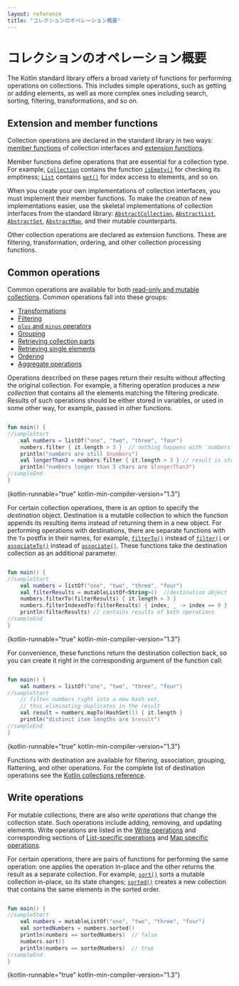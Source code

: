 ```yaml
---
layout: reference
title: "コレクションのオペレーション概要"
---
```

# コレクションのオペレーション概要


The Kotlin standard library offers a broad variety of functions for performing operations on collections. This includes
simple operations, such as getting or adding elements, as well as more complex ones including search, sorting, filtering,
transformations, and so on.  

## Extension and member functions

Collection operations are declared in the standard library in two ways: [member functions](classes.md#class-members) of
collection interfaces and [extension functions](extensions.md#extension-functions). 

Member functions define operations that are essential for a collection type. For example, [`Collection`](https://kotlinlang.org/api/latest/jvm/stdlib/kotlin.collections/-collection/index.html)
contains the function [`isEmpty()`](https://kotlinlang.org/api/latest/jvm/stdlib/kotlin.collections/-collection/is-empty.html)
for checking its emptiness; [`List`](https://kotlinlang.org/api/latest/jvm/stdlib/kotlin.collections/-list/index.html) contains
[`get()`](https://kotlinlang.org/api/latest/jvm/stdlib/kotlin.collections/-list/get.html) for index access to elements,
and so on.

When you create your own implementations of collection interfaces, you must implement their member functions.
To make the creation of new implementations easier, use the skeletal implementations of collection interfaces from the
standard library: [`AbstractCollection`](https://kotlinlang.org/api/latest/jvm/stdlib/kotlin.collections/-abstract-collection/index.html), 
[`AbstractList`](https://kotlinlang.org/api/latest/jvm/stdlib/kotlin.collections/-abstract-list/index.html),
[`AbstractSet`](https://kotlinlang.org/api/latest/jvm/stdlib/kotlin.collections/-abstract-set/index.html),
[`AbstractMap`](https://kotlinlang.org/api/latest/jvm/stdlib/kotlin.collections/-abstract-map/index.html), and their
mutable counterparts.

Other collection operations are declared as extension functions. These are filtering, transformation, ordering, and other
collection processing functions. 

## Common operations

Common operations are available for both [read-only and mutable collections](collections-overview.md#collection-types).
Common operations fall into these groups:

* [Transformations](collection-transformations.md)
* [Filtering](collection-filtering.md)
* [`plus` and `minus` operators](collection-plus-minus.md)
* [Grouping](collection-grouping.md)
* [Retrieving collection parts](collection-parts.md)
* [Retrieving single elements](collection-elements.md)
* [Ordering](collection-ordering.md)
* [Aggregate operations](collection-aggregate.md)

Operations described on these pages return their results without affecting the original collection. For example, a filtering
operation produces a _new collection_ that contains all the elements matching the filtering predicate.
Results of such operations should be either stored in variables, or used in some other way, for example, passed in other
functions.

```kotlin

fun main() {
//sampleStart
    val numbers = listOf("one", "two", "three", "four")  
    numbers.filter { it.length > 3 }  // nothing happens with `numbers`, result is lost
    println("numbers are still $numbers")
    val longerThan3 = numbers.filter { it.length > 3 } // result is stored in `longerThan3`
    println("numbers longer than 3 chars are $longerThan3")
//sampleEnd
}
```
{kotlin-runnable="true" kotlin-min-compiler-version="1.3"}

For certain collection operations, there is an option to specify the _destination_ object.
Destination is a mutable collection to which the function appends its resulting items instead of returning them in a new object.
For performing operations with destinations, there are separate functions with the `To` postfix in their names, for example,
[`filterTo()`](https://kotlinlang.org/api/latest/jvm/stdlib/kotlin.collections/filter-to.html) instead of [`filter()`](https://kotlinlang.org/api/latest/jvm/stdlib/kotlin.collections/filter.html) 
or [`associateTo()`](https://kotlinlang.org/api/latest/jvm/stdlib/kotlin.collections/associate-to.html) instead of [`associate()`](https://kotlinlang.org/api/latest/jvm/stdlib/kotlin.collections/associate.html).
These functions take the destination collection as an additional parameter.

```kotlin

fun main() {
//sampleStart
    val numbers = listOf("one", "two", "three", "four")
    val filterResults = mutableListOf<String>()  //destination object
    numbers.filterTo(filterResults) { it.length > 3 }
    numbers.filterIndexedTo(filterResults) { index, _ -> index == 0 }
    println(filterResults) // contains results of both operations
//sampleEnd
}

```
{kotlin-runnable="true" kotlin-min-compiler-version="1.3"}

For convenience, these functions return the destination collection back, so you can create it right in the corresponding
argument of the function call:

```kotlin

fun main() {
    val numbers = listOf("one", "two", "three", "four")
//sampleStart
    // filter numbers right into a new hash set, 
    // thus eliminating duplicates in the result
    val result = numbers.mapTo(HashSet()) { it.length }
    println("distinct item lengths are $result")
//sampleEnd
}
```
{kotlin-runnable="true" kotlin-min-compiler-version="1.3"}

Functions with destination are available for filtering, association, grouping, flattening, and other operations. For the
complete list of destination operations see the [Kotlin collections reference](https://kotlinlang.org/api/latest/jvm/stdlib/kotlin.collections/index.html).

## Write operations

For mutable collections, there are also _write operations_ that change the collection state. Such operations include
adding, removing, and updating elements. Write operations are listed in the [Write operations](collection-write.md) and
corresponding sections of [List-specific operations](list-operations.md#list-write-operations) and [Map specific operations](map-operations.md#map-write-operations).

For certain operations, there are pairs of functions for performing the same operation: one applies the operation in-place
and the other returns the result as a separate collection. For example, [`sort()`](https://kotlinlang.org/api/latest/jvm/stdlib/kotlin.collections/sort.html)
sorts a mutable collection in-place, so its state changes; [`sorted()`](https://kotlinlang.org/api/latest/jvm/stdlib/kotlin.collections/sorted.html)
creates a new collection that contains the same elements in the sorted order.

```kotlin

fun main() {
//sampleStart
    val numbers = mutableListOf("one", "two", "three", "four")
    val sortedNumbers = numbers.sorted()
    println(numbers == sortedNumbers)  // false
    numbers.sort()
    println(numbers == sortedNumbers)  // true
//sampleEnd
}
```
{kotlin-runnable="true" kotlin-min-compiler-version="1.3"}
